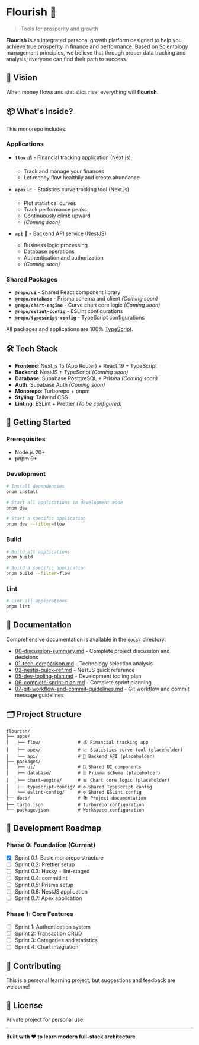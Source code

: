 # Flourish 🌱

> Tools for prosperity and growth

**Flourish** is an integrated personal growth platform designed to help you achieve true prosperity in finance and performance. Based on Scientology management principles, we believe that through proper data tracking and analysis, everyone can find their path to success.

## 🎯 Vision

When money flows and statistics rise, everything will **flourish**.

## 📦 What's Inside?

This monorepo includes:

### Applications

- **`flow`** 💰 - Financial tracking application (Next.js)
  - Track and manage your finances
  - Let money flow healthily and create abundance

- **`apex`** 📈 - Statistics curve tracking tool (Next.js)
  - Plot statistical curves
  - Track performance peaks
  - Continuously climb upward
  - _(Coming soon)_

- **`api`** 🔧 - Backend API service (NestJS)
  - Business logic processing
  - Database operations
  - Authentication and authorization
  - _(Coming soon)_

### Shared Packages

- **`@repo/ui`** - Shared React component library
- **`@repo/database`** - Prisma schema and client _(Coming soon)_
- **`@repo/chart-engine`** - Curve chart core logic _(Coming soon)_
- **`@repo/eslint-config`** - ESLint configurations
- **`@repo/typescript-config`** - TypeScript configurations

All packages and applications are 100% [TypeScript](https://www.typescriptlang.org/).

## 🛠️ Tech Stack

- **Frontend**: Next.js 15 (App Router) + React 19 + TypeScript
- **Backend**: NestJS + TypeScript _(Coming soon)_
- **Database**: Supabase PostgreSQL + Prisma _(Coming soon)_
- **Auth**: Supabase Auth _(Coming soon)_
- **Monorepo**: Turborepo + pnpm
- **Styling**: Tailwind CSS
- **Linting**: ESLint + Prettier _(To be configured)_

## 🚀 Getting Started

### Prerequisites

- Node.js 20+
- pnpm 9+

### Development

```bash
# Install dependencies
pnpm install

# Start all applications in development mode
pnpm dev

# Start a specific application
pnpm dev --filter=flow
```

### Build

```bash
# Build all applications
pnpm build

# Build a specific application
pnpm build --filter=flow
```

### Lint

```bash
# Lint all applications
pnpm lint
```

## 📖 Documentation

Comprehensive documentation is available in the [`docs/`](./docs/) directory:

- [00-discussion-summary.md](./docs/00-discussion-summary.md) - Complete project discussion and decisions
- [01-tech-comparison.md](./docs/01-tech-comparison.md) - Technology selection analysis
- [02-nestjs-quick-ref.md](./docs/02-nestjs-quick-ref.md) - NestJS quick reference
- [05-dev-tooling-plan.md](./docs/05-dev-tooling-plan.md) - Development tooling plan
- [06-complete-sprint-plan.md](./docs/06-complete-sprint-plan.md) - Complete sprint planning
- [07-git-workflow-and-commit-guidelines.md](./docs/07-git-workflow-and-commit-guidelines.md) - Git workflow and commit message guidelines

## 🗂️ Project Structure

```
flourish/
├── apps/
│   ├── flow/              # 💰 Financial tracking app
│   ├── apex/              # 📈 Statistics curve tool (placeholder)
│   └── api/               # 🔧 Backend API (placeholder)
├── packages/
│   ├── ui/                # 🎨 Shared UI components
│   ├── database/          # 🗄️ Prisma schema (placeholder)
│   ├── chart-engine/      # 📊 Chart core logic (placeholder)
│   ├── typescript-config/ # ⚙️ Shared TypeScript config
│   └── eslint-config/     # ⚙️ Shared ESLint config
├── docs/                  # 📚 Project documentation
├── turbo.json             # Turborepo configuration
└── package.json           # Workspace configuration
```

## 📅 Development Roadmap

### Phase 0: Foundation (Current)

- [x] Sprint 0.1: Basic monorepo structure
- [ ] Sprint 0.2: Prettier setup
- [ ] Sprint 0.3: Husky + lint-staged
- [ ] Sprint 0.4: commitlint
- [ ] Sprint 0.5: Prisma setup
- [ ] Sprint 0.6: NestJS application
- [ ] Sprint 0.7: Apex application

### Phase 1: Core Features

- [ ] Sprint 1: Authentication system
- [ ] Sprint 2: Transaction CRUD
- [ ] Sprint 3: Categories and statistics
- [ ] Sprint 4: Chart integration

## 🤝 Contributing

This is a personal learning project, but suggestions and feedback are welcome!

## 📄 License

Private project for personal use.

---

**Built with ❤️ to learn modern full-stack architecture**
